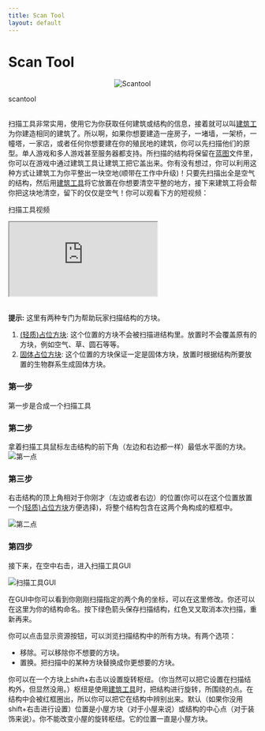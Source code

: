 ```yaml
---
title: Scan Tool
layout: default
---
```

# Scan Tool

<div class="infobox box text-center">
    <p style="text-align:center;"><img src="../../assets/images/icons/minecolonies/sceptersteel.png" alt="Scantool"></p>
    <recipe>scantool</recipe>
</div>
<br>

扫描工具非常实用，使用它为你获取任何建筑或结构的信息，接着就可以叫[建筑工](../../source/workers/builder)为你建造相同的建筑了。所以啊，如果你想要建造一座房子，一堵墙，一架桥，一幢塔，一家店，或者任何你想要建在你的殖民地的建筑，你可以先扫描他们的原型。单人游戏和多人游戏甚至服务器都支持。所扫描的结构将保留在[蓝图](../../source/tutorials/schematics)文件里，你可以在游戏中通过建筑工具让建筑工把它盖出来。你有没有想过，你可以利用这种方式让建筑工为你平整出一块空地(顺带在工作中升级)！只要先扫描出全是空气的结构，然后用[建筑工具](../../source/items/buildtool)将它放置在你想要清空平整的地方，接下来建筑工将会帮你把这块地清空，留下的仅仅是空气！你可以观看下方的短视频：

<p class="h4">扫描工具视频</p>

<div class="embed-responsive embed-responsive-16by9">
  <iframe class="embed-responsive-item" src="https://www.youtube.com/embed/mFIC3752o1c" allow="autoplay; encrypted-media" allowfullscreen></iframe>
</div>
<br>

**提示:** 这里有两种专门为帮助玩家扫描结构的方块。
1. [(轻质)占位方块](../../source/items/substitutionblocks): 这个位置的方块不会被扫描进结构里。放置时不会覆盖原有的方块，例如空气、草、圆石等等。
2. [固体占位方块](../../source/items/substitutionblocks): 这个位置的方块保证一定是固体方块，放置时根据结构所要放置的生物群系生成固体方块。
### 第一步

第一步是合成一个扫描工具
<br>

### 第二步

拿着扫描工具鼠标左击结构的前下角（左边和右边都一样）最低水平面的方块。
![第一点](../../assets/images/tutorial/scan1.png)

### 第三步

右击结构的顶上角相对于你刚才（左边或者右边）的位置(你可以在这个位置放置一个[(轻质)占位方块](../../source/items/placeholderblock)方便选择)，将整个结构包含在这两个角构成的框框中。

![第二点](../../assets/images/tutorial/scan2.png)

### 第四步

接下来，在空中右击，进入扫描工具GUI

![扫描工具GUI](../../assets/images/gui/scan_tool_gui.png)

在GUI中你可以看到你刚刚扫描指定的两个角的坐标，可以在这里修改。你还可以在这里为你的结构命名。按下绿色箭头保存扫描结构，红色叉叉取消本次扫描，重新再来。

你可以点击显示资源按钮，可以浏览扫描结构中的所有方块。有两个选项：

* 移除。可以移除你不想要的方块。
* 置换。把扫描中的某种方块替换成你更想要的方块。

你可以在一个方块上shift+右击以设置旋转枢纽。（你当然可以把它设置在扫描结构外，但显然没用。）枢纽是使用[建筑工具](../../source/items/buildtool)时，把结构进行旋转，所围绕的点。在结构中会被红框圈出，所以你可以把它在结构中辨别出来。默认（如果你没用shift+右击进行设置）位置是小屋方块（对于小屋来说）或结构的中心点（对于装饰来说）。你不能改变小屋的旋转枢纽。它的位置一直是小屋方块。

